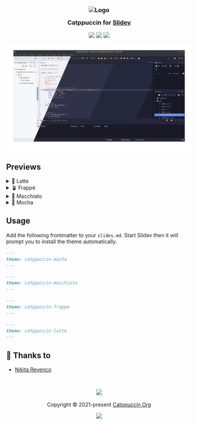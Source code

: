 <h3 align="center">
	<img src="https://raw.githubusercontent.com/catppuccin/catppuccin/main/assets/logos/exports/1544x1544_circle.png" width="100" alt="Logo"/><br/>
	<img src="https://raw.githubusercontent.com/catppuccin/catppuccin/main/assets/misc/transparent.png" height="30" width="0px"/>
	Catppuccin for <a href="https://sli.dev/">Slidev</a>
	<img src="https://raw.githubusercontent.com/catppuccin/catppuccin/main/assets/misc/transparent.png" height="30" width="0px"/>
</h3>

<p align="center">
	<a href="https://github.com/catppuccin/slidev/stargazers"><img src="https://img.shields.io/github/stars/catppuccin/template?colorA=363a4f&colorB=b7bdf8&style=for-the-badge"></a>
	<a href="https://github.com/catppuccin/slidev/issues"><img src="https://img.shields.io/github/issues/catppuccin/template?colorA=363a4f&colorB=f5a97f&style=for-the-badge"></a>
	<a href="https://github.com/catppuccin/slidev/contributors"><img src="https://img.shields.io/github/contributors/catppuccin/template?colorA=363a4f&colorB=a6da95&style=for-the-badge"></a>
</p>

<p align="center">
	<img src="https://raw.githubusercontent.com/zarchinard/eclipse/main/assets/preview.webp"/>
</p>

## Previews

<details>
<summary>🌻 Latte</summary>
<img src="https://raw.githubusercontent.com/zarchinard/eclipse/main/assets/latte.webp"/>
</details>
<details>
<summary>🪴 Frappé</summary>
<img src="https://raw.githubusercontent.com/zarchinard/eclipse/main/assets/frappe.webp"/>
</details>
<details>
<summary>🌺 Macchiato</summary>
<img src="https://raw.githubusercontent.com/zarchinard/eclipse/main/assets/macchiato.webp"/>
</details>
<details>
<summary>🌿 Mocha</summary>
<img src="https://raw.githubusercontent.com/zarchinard/eclipse/main/assets/mocha.webp"/>
</details>

## Usage

Add the following frontmatter to your `slides.md`. Start Slidev then it will prompt you to install the theme automatically.

```md
---
theme: catppuccin-mocha
---
```

```md
---
theme: catppuccin-macchiato
---
```

```md
---
theme: catppuccin-frappe
---
```

```md
---
theme: catppuccin-latte
---
```

## 💝 Thanks to

- [Nikita Revenco](https://github.com/nikitarevenco)

&nbsp;

<p align="center">
	<img src="https://raw.githubusercontent.com/catppuccin/catppuccin/main/assets/footers/gray0_ctp_on_line.svg?sanitize=true" />
</p>

<p align="center">
	Copyright &copy; 2021-present <a href="https://github.com/catppuccin" target="_blank">Catppuccin Org</a>
</p>

<p align="center">
	<a href="https://github.com/catppuccin/catppuccin/blob/main/LICENSE"><img src="https://img.shields.io/static/v1.svg?style=for-the-badge&label=License&message=MIT&logoColor=d9e0ee&colorA=363a4f&colorB=b7bdf8"/></a>
</p>
